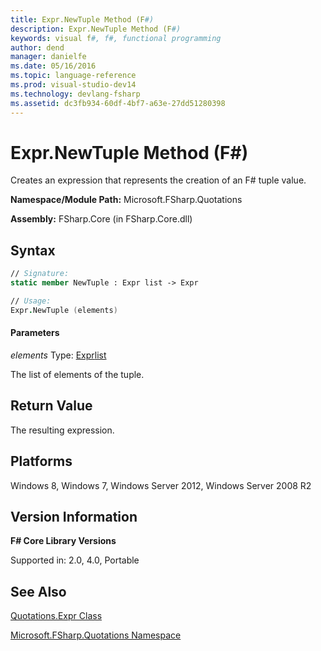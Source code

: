 ```yaml
---
title: Expr.NewTuple Method (F#)
description: Expr.NewTuple Method (F#)
keywords: visual f#, f#, functional programming
author: dend
manager: danielfe
ms.date: 05/16/2016
ms.topic: language-reference
ms.prod: visual-studio-dev14
ms.technology: devlang-fsharp
ms.assetid: dc3fb934-60df-4bf7-a63e-27dd51280398 
---
```


# Expr.NewTuple Method (F#)

Creates an expression that represents the creation of an F# tuple value.

**Namespace/Module Path:** Microsoft.FSharp.Quotations

**Assembly:** FSharp.Core (in FSharp.Core.dll)


## Syntax

```fsharp
// Signature:
static member NewTuple : Expr list -> Expr

// Usage:
Expr.NewTuple (elements)
```

#### Parameters
*elements*
Type: [Expr](https://msdn.microsoft.com/library/ed6a2caf-69d4-45c2-ab97-e9b3be9bce65)[list](https://msdn.microsoft.com/library/c627b668-477b-4409-91ed-06d7f1b3e4a7)


The list of elements of the tuple.

## Return Value

The resulting expression.

## Platforms
Windows 8, Windows 7, Windows Server 2012, Windows Server 2008 R2


## Version Information
**F# Core Library Versions**

Supported in: 2.0, 4.0, Portable

## See Also
[Quotations.Expr Class](Quotations.Expr-Class-%5BFSharp%5D.md)

[Microsoft.FSharp.Quotations Namespace](Microsoft.FSharp.Quotations-Namespace-%5BFSharp%5D.md)